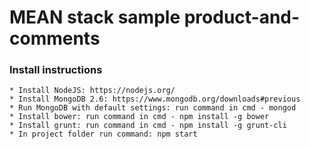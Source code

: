 MEAN stack sample product-and-comments
=========
### Install instructions
    * Install NodeJS: https://nodejs.org/
    * Install MongoDB 2.6: https://www.mongodb.org/downloads#previous
    * Run MongoDB with default settings: run command in cmd - mongod
    * Install bower: run command in cmd - npm install -g bower
    * Install grunt: run command in cmd - npm install -g grunt-cli
    * In project folder run command: npm start
